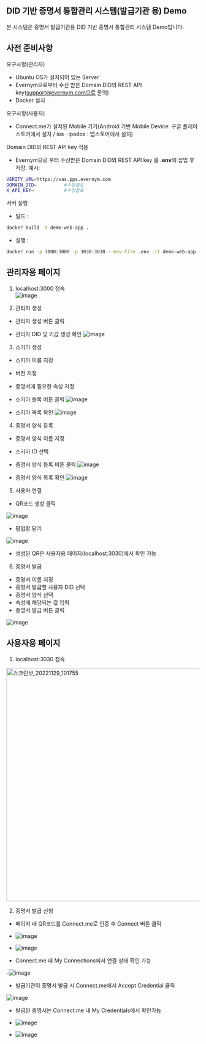## DID 기반 증명서 통합관리 시스템(발급기관 용) Demo
      
본 시스템은 증명서 발급기관용 DID 기반 증명서 통합관리 시스템 Demo입니다. 
 

## 사전 준비사항
요구사항(관리자)
- Ubuntu OS가 설치되어 있는 Server
- Evernym으로부터 수신 받은 Domain DID와 REST API key(support@evernym.com으로 문의)
- Docker 설치

요구사항(사용자)
- Connect.me가 설치된 Mobile 기기(Android 기반 Mobile Device: 구글 플레이스토어에서 설치 / ios · ipados : 앱스토어에서 설치)


Domain DID와 REST API key 적용
- Evernym으로 부터 수신받은 Domain DID와 REST API key 를 **.env**에 삽입 후 저장.
예시:
```sh
VERITY_URL=https://vas.pps.evernym.com
DOMAIN_DID=          #수정필요
X_API_KEY=           #수정필요
```

서버 실행
- 빌드 : 
```sh
docker build -t demo-web-app .
```
- 실행 : 
```sh
docker run -p 3000:3000 -p 3030:3030 --env-file .env -it demo-web-app
```
## 관리자용 페이지
1. localhost:3000 접속  
![image](https://user-images.githubusercontent.com/94879566/204724775-9356e65d-d17b-408b-a9f9-c6f0683ffa9a.png)


2. 관리자 생성  


- 관리자 생성 버튼 클릭


- 관리자 DID 및 키값 생성 확인
![image](https://user-images.githubusercontent.com/94879566/204724932-3df7c544-994b-4129-8950-0922e86e5975.png)



3. 스키마 생성
- 스키마 이름 지정
- 버전 지정
- 증명서에 필요한 속성 지정
- 스키마 등록 버튼 클릭
![image](https://user-images.githubusercontent.com/94879566/204724961-269c3397-faf9-4a9a-b0e9-a069981379c0.png)

- 스키마 목록 확인
![image](https://user-images.githubusercontent.com/94879566/204725000-c4f5ac3b-9a30-4996-b207-90fde4b1469a.png)


4. 증명서 양식 등록
- 증명서 양식 이름 지정
- 스키마 ID 선택
- 증명서 양식 등록 버튼 클릭
![image](https://user-images.githubusercontent.com/94879566/204536182-c0dad7a7-8632-4bcb-b6cc-242ede858688.png)

- 증명서 양식 목록 확인
![image](https://user-images.githubusercontent.com/94879566/204536207-1ab51b49-0b54-480a-a86f-3c0334b66e91.png)



5. 사용자 연결

- QR코드 생성 클릭

![image](https://user-images.githubusercontent.com/94879566/204536280-ebb26aad-8e6c-4dcc-945d-376011cb9343.png)

- 팝업창 닫기

![image](https://user-images.githubusercontent.com/94879566/204536315-1672583d-aa39-4fcf-968e-b54f8765e447.png)

- 생성된 QR은 사용자용 페이지(localhost:3030)에서 확인 가능



6. 증명서 발급
- 증명서 이름 지정
- 증명서 발급할 사용자 DID 선택
- 증명서 양식 선택
- 속성에 해당되는 값 입력
- 증명서 발급 버튼 클릭


![image](https://user-images.githubusercontent.com/94879566/204536418-24c66047-4123-46b4-892d-4439f53f02bf.png)




## 사용자용 페이지
1. localhost:3030 접속
<img width="608" alt="스크린샷_20221129_101755" src="https://user-images.githubusercontent.com/94879566/204539300-f42f2761-247a-4fda-8594-d8ccc02af34a.png">

2. 증명서 발급 신청
- 페이지 내 QR코드를 Connect.me로 인증 후 Connect 버튼 클릭

- ![image](https://user-images.githubusercontent.com/94879566/204539415-1b88c1cd-2e5f-48c4-bfac-ad4e98d82ce3.png)

- ![image](https://user-images.githubusercontent.com/94879566/204539572-831bfd7f-4b1a-4386-8e04-574280b28564.png)

- Connect.me 내 My Connections에서 연결 상태 확인 가능

-![image](https://user-images.githubusercontent.com/94879566/204539593-50fed5f1-1134-4888-8c21-52d0656fe53d.png)


- 발급기관이 증명서 발급 시 Connect.me에서 Accept Credential 클릭

![image](https://user-images.githubusercontent.com/94879566/204539632-00297442-dca1-45aa-82ab-de92c8a3a9f3.png)

- 발급된 증명서는 Connect.me 내 My Credentials에서 확인가능

- ![image](https://user-images.githubusercontent.com/94879566/204539659-057dbb94-c61e-42ee-9696-d38d5d68f11c.png)

- ![image](https://user-images.githubusercontent.com/94879566/204539687-b4119d26-d2d0-4452-b795-b4c9e4ecf9cf.png)


